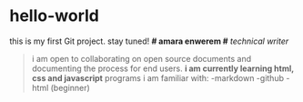 # hello-world
this is my first Git project. stay tuned!
**# amara enwerem #**
_technical writer_
> i am open to collaborating on open source documents and documenting the process for end users.
**i am currently learning html, css and javascript**
programs i am familiar with:
-markdown
-github
-html (beginner)
